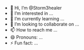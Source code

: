 - 👋 Hi, I’m @Storm3healer
- 👀 I’m interested in ...
- 🌱 I’m currently learning ...
- 💞️ I’m looking to collaborate on ...
- 📫 How to reach me ...
- 😄 Pronouns: ...
- ⚡ Fun fact: ...

<!---
Storm3healer/Storm3healer is a ✨ special ✨ repository because its `README.md` (this file) appears on your GitHub profile.
You can click the Preview link to take a look at your changes.
--->
